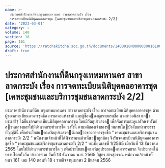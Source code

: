 ```yaml
---
name: >-
  ประกาศสำนักงานที่ดินกรุงเทพมหานคร สาขาลาดกระบัง เรื่อง
  การจดทะเบียนนิติบุคคลอาคารชุด [เคหะชุมชนและบริการชุมชนลาดกระบัง 2/2]
date: '2023-03-01'
category: ง
volume: 140
section: 18
page: 161
source: 'https://ratchakitcha.soc.go.th/documents/140D018N0000000016100.pdf'
draft: true
---
```


# ประกาศสำนักงานที่ดินกรุงเทพมหานคร สาขาลาดกระบัง เรื่อง การจดทะเบียนนิติบุคคลอาคารชุด [เคหะชุมชนและบริการชุมชนลาดกระบัง 2/2]

ประกาศสํานักงานที่ดิน กรุงเทพมหานคร สาขาลาดกระบัง เรื่อง การจดทะเบียนนิติบุคคลอาคารชุด ด้วย ผู้ขอจดทะเบียนอาคารชุดชื่อ การเคหะแห่งชาติ และผู้ซื้อหองชุดรายแรกชื่อ นางสาวอนิสา แจงประเสริฐ ได้ยื่นขอจดทะเบียนนิติบุคคลอาคารชุด โดยมีวัตถุประสงค เพื่อจัดการและดูแลรักษาทรัพย์ สวนกลางและให้มีอํานาจกระทําการใด ๆ ทั้งนี้ ตามมติของเจ้าของรวมภายใตบังคับแห่งพระราชบัญญัตินี้ เพื่อประโยชนตามวัตถุประสงคดังกลาวของอาคารชุดชื่อ “ เคหะชุมชนและบริการชุมชนลาดกระบัง 2/2 ” พนักงานเจ้าหน้าที่ได้พิจารณาแล้วเห็นวาถูกต้อง จึงรับจดทะเบียนนิติบุคคลอาคารชุดชื่อ “ เคหะชุมชนและบริการชุมชนลาดกระบัง 2/2 ” ทะเบียนเลขที่ 1/2565 เมื่อวันที่ 13 ธันวาคม 2565 โดยให้มีอํานาจกระทําการใด ๆ เพื่อประโยชนตามวัตถุประสงคตามวรรคแรก จึงประกาศให้ทราบโดยทั่วกัน ประกาศ ณ วันที่ 13 ธันวาคม พ.ศ. 2565 วิสูตร สารสุวรรณ พนักงานเจ้าหน้าที่ ้ หนา 161 ่ เลม 140 ตอนที่ 18 ง ราชกิจจานุเบกษา 2 มีนาคม 2566
